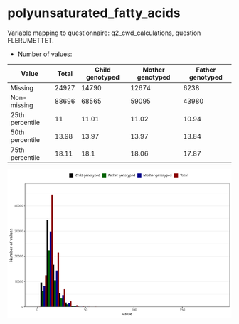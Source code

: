 # polyunsaturated_fatty_acids
Variable mapping to questionnaire: q2_cwd_calculations, question FLERUMETTET.
- Number of values:

| Value | Total | Child genotyped | Mother genotyped | Father genotyped |
| ----- | ----- | --------------- | ---------------- | ---------------- |
| Missing | 24927 | 14790 | 12674 | 6238 |
| Non-missing | 88696 | 68565 | 59095 | 43980 |
| 25th percentile | 11 | 11.01 | 11.02 | 10.94 |
| 50th percentile | 13.98 | 13.97 | 13.97 | 13.84 |
| 75th percentile | 18.11 | 18.1 | 18.06 | 17.87 |



![](polyunsaturated_fatty_acids_n.png)



